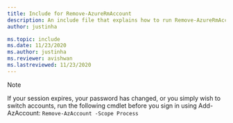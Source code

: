 ```yaml
---
title: Include for Remove-AzureRmAccount 
description: An include file that explains how to run Remove-AzureRmAccount.
author: justinha

ms.topic: include
ms.date: 11/23/2020
ms.author: justinha
ms.reviewer: avishwan
ms.lastreviewed: 11/23/2020
---
```


>[!Note]
>If your session expires, your password has changed, or you simply wish to switch accounts, run the following cmdlet before you sign in using Add-AzAccount: `Remove-AzAccount -Scope Process`
